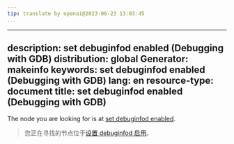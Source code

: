 ```yaml
---
tip: translate by openai@2023-06-23 13:03:45
...
```

---
description: set debuginfod enabled (Debugging with GDB)
distribution: global
Generator: makeinfo
keywords: set debuginfod enabled (Debugging with GDB)
lang: en
resource-type: document
title: set debuginfod enabled (Debugging with GDB)
--------------------------------------------------

The node you are looking for is at [set debuginfod enabled](Debuginfod-Settings.html#set-debuginfod-enabled).

> 您正在寻找的节点位于[设置 debuginfod 启用](Debuginfod-Settings.html#set-debuginfod-enabled)。
